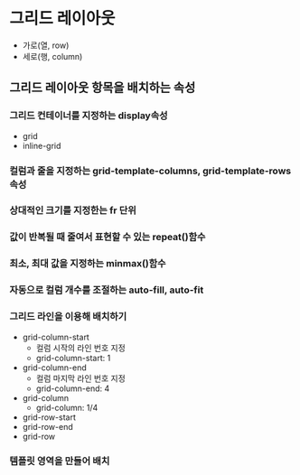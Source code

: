 # 그리드 레이아웃

- 가로(열, row)
- 세로(행, column)

## 그리드 레이아웃 항목을 배치하는 속성

### 그리드 컨테이너를 지정하는 display속성

- grid
- inline-grid

### 컬럼과 줄을 지정하는 grid-template-columns, grid-template-rows 속성

### 상대적인 크기를 지정한는 fr 단위

### 값이 반복될 때 줄여서 표현할 수 있는 repeat()함수

### 최소, 최대 값을 지정하는 minmax()함수

### 자동으로 컬럼 개수를 조절하는 auto-fill, auto-fit

### 그리드 라인을 이용해 배치하기

- grid-column-start
  - 컬럼 시작의 라인 번호 지정
  - grid-column-start: 1
- grid-column-end
  - 컬럼 마지막 라인 번호 지정
  - grid-column-end: 4
- grid-column
  - grid-column: 1/4
- grid-row-start
- grid-row-end
- grid-row

### 템플릿 영역을 만들어 배치
